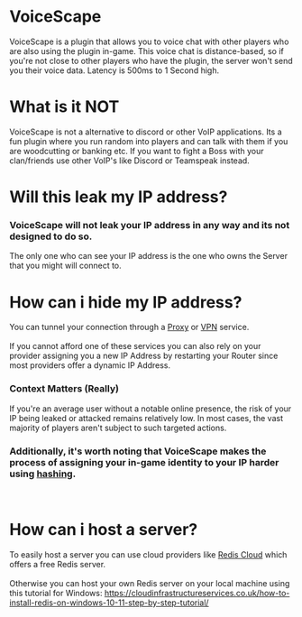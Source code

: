 # VoiceScape
VoiceScape is a plugin that allows you to voice chat with other players who are also using the plugin in-game. This voice chat is distance-based, so if you're not close to other players who have the plugin, the server won't send you their voice data. Latency is 500ms to 1 Second high.

# What is it NOT
VoiceScape is not a alternative to discord or other VoIP applications.
Its a fun plugin where you run random into players and can talk with them if you are woodcutting or banking etc.
If you want to fight a Boss with your clan/friends use other VoIP's like Discord or Teamspeak instead.
<br/>
# Will this leak my IP address?
### VoiceScape will not leak your IP address in any way and its not designed to do so.
The only one who can see your IP address is the one who owns the Server that you might will connect to.
<br/>
# How can i hide my IP address?
You can tunnel your connection through a [Proxy](https://www.fortinet.com/resources/cyberglossary/proxy-server) or [VPN](https://nordvpn.com/de/what-is-a-vpn/) service.<br/><br/>
If you cannot afford one of these services you can also rely on your provider assigning you a new IP Address by restarting your Router since most providers offer a dynamic IP Address.

### Context Matters (Really)
If you're an average user without a notable online presence, the risk of your IP being leaked or attacked remains relatively low. In most cases, the vast majority of players aren't subject to such targeted actions. 
### **Additionally, it's worth noting that VoiceScape makes the process of assigning your in-game identity to your IP harder using [hashing](https://fedemcmac.medium.com/hashing-and-encryption-for-dummies-in-case-you-were-wondering-83422b6e7554).**
<br/>

# How can i host a server?
To easily host a server you can use cloud providers like [Redis Cloud](https://redis.com/redis-enterprise-cloud/overview/) which offers a free Redis server.<br/><br/>
Otherwise you can host your own Redis server on your local machine using this tutorial for Windows: 
https://cloudinfrastructureservices.co.uk/how-to-install-redis-on-windows-10-11-step-by-step-tutorial/<br/>

